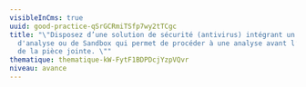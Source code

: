 ```yaml
---
visibleInCms: true
uuid: good-practice-qSrGCRmiTSfp7wy2tTCgc
title: "\"Disposez d’une solution de sécurité (antivirus) intégrant un système
  d'analyse ou de Sandbox qui permet de procéder à une analyse avant l’ouverture
  de la pièce jointe. \""
thematique: thematique-kW-FytF1BDPDcjYzpVQvr
niveau: avance
---
```

